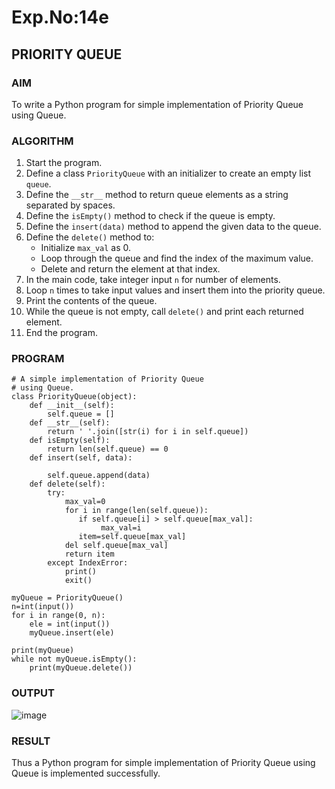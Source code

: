 # Exp.No:14e
## PRIORITY QUEUE

### AIM  
To write a Python program for simple implementation of Priority Queue using Queue.

### ALGORITHM

1. Start the program.  
2. Define a class `PriorityQueue` with an initializer to create an empty list `queue`.  
3. Define the `__str__` method to return queue elements as a string separated by spaces.  
4. Define the `isEmpty()` method to check if the queue is empty.  
5. Define the `insert(data)` method to append the given data to the queue.  
6. Define the `delete()` method to:  
   - Initialize `max_val` as 0.  
   - Loop through the queue and find the index of the maximum value.  
   - Delete and return the element at that index.  
7. In the main code, take integer input `n` for number of elements.  
8. Loop `n` times to take input values and insert them into the priority queue.  
9. Print the contents of the queue.  
10. While the queue is not empty, call `delete()` and print each returned element.  
11. End the program.

### PROGRAM

```
# A simple implementation of Priority Queue
# using Queue.
class PriorityQueue(object):
	def __init__(self):
		self.queue = []
	def __str__(self):
		return ' '.join([str(i) for i in self.queue])
	def isEmpty(self):
		return len(self.queue) == 0
	def insert(self, data):
		
		self.queue.append(data)
	def delete(self):
	    try:
	        max_val=0
	        for i in range(len(self.queue)):
	           if self.queue[i] > self.queue[max_val]:
	                max_val=i
	           item=self.queue[max_val]
	        del self.queue[max_val]
	        return item
	    except IndexError:
	        print()
	        exit()

myQueue = PriorityQueue()
n=int(input())	
for i in range(0, n):
    ele = int(input())
    myQueue.insert(ele)
	
print(myQueue)		
while not myQueue.isEmpty():
	print(myQueue.delete())
```

### OUTPUT
![image](https://github.com/user-attachments/assets/5ab60a41-5875-45cf-bae3-d3c55575ed58)

### RESULT
Thus a Python program for simple implementation of Priority Queue using Queue is implemented successfully.
